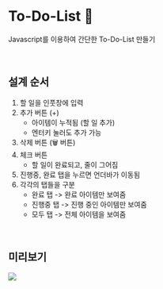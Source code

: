 # To-Do-List 📝
Javascript를 이용하여 간단한 To-Do-List 만들기 

<br>

## 설계 순서
1) 할 일을 인풋창에 입력
2) 추가 버튼 (+)
   - 아이템이 누적됨 (할 일 추가)
   - 엔터키 눌러도 추가 가능
3) 삭제 버튼 (🗑 버튼)
4) 체크 버튼
   - 할 일이 완료되고, 줄이 그어짐
5) 진행중, 완료 탭을 누르면 언더바가 이동됨
6) 각각의 탭들을 구분
   - 완료 탭 -> 완료 아이템만 보여줌
   - 진행중 탭 -> 진행 중인 아이템만 보여줌
   - 모두 탭 -> 전체 아이템을 보여줌
     
<br>

## 미리보기
<img src="./img/all"></img>

